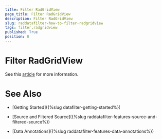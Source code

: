 ```yaml
---
title: Filter RadGridView
page_title: Filter RadGridView
description: Filter RadGridView
slug: raddatafilter-how-to-filter-radgridview
tags: filter,radgridview
published: True
position: 0
---
```


# Filter RadGridView


See this [article](datafilter-getting-started#filter-radgridview) for more information.
        

# See Also

 * [Getting Started]({%slug datafilter-getting-started%})

 * [Source and Filtered Source]({%slug raddatafilter-features-source-and-filtered-source%})

 * [Data Annotations]({%slug raddatafilter-features-data-annotations%})
